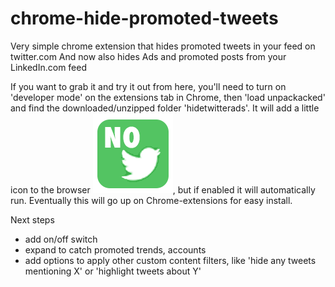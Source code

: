 # chrome-hide-promoted-tweets
Very simple chrome extension that hides promoted tweets in your feed on twitter.com
And now also hides Ads and promoted posts from your LinkedIn.com feed


If you want to grab it and try it out from here, you'll need to turn on 'developer mode' on the extensions tab in Chrome, then 'load unpackacked' and find the downloaded/unzipped folder 'hidetwitterads'. It will add a little icon to the browser ![ico](hidetwitterads/iconaa128g.png), but if enabled it will automatically run. Eventually this will go up on Chrome-extensions for easy install.

Next steps
* add on/off switch
* expand to catch promoted trends, accounts
* add options to apply other custom content filters, like 'hide any tweets mentioning X' or 'highlight tweets about Y'

